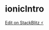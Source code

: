 # ionicIntro

[Edit on StackBlitz ⚡️](https://stackblitz.com/edit/ionic-5-angular-10-start-template-jadzvf)
